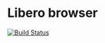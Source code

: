 Libero browser
==============

[![Build Status](https://travis-ci.com/libero/browser.svg?branch=master)](https://travis-ci.com/libero/browser)
